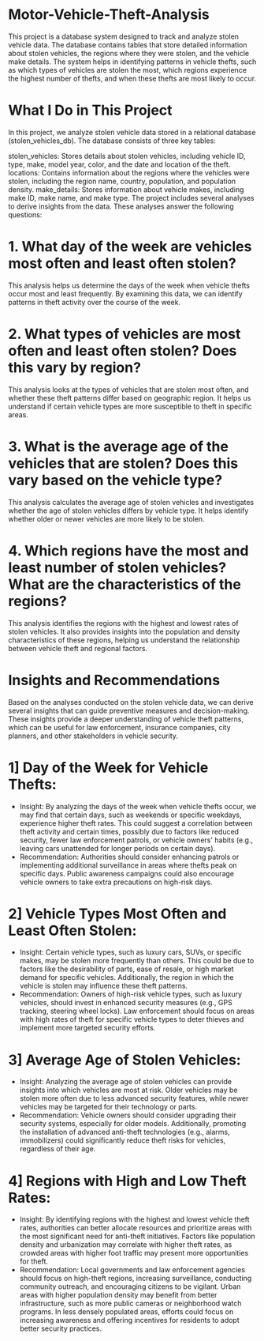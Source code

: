 # Motor-Vehicle-Theft-Analysis
This project is a database system designed to track and analyze stolen vehicle data. The database contains tables that store detailed information about stolen vehicles, the regions where they were stolen, and the vehicle make details. The system helps in identifying patterns in vehicle thefts, such as which types of vehicles are stolen the most, which regions experience the highest number of thefts, and when these thefts are most likely to occur.

# What I Do in This Project
In this project, we analyze stolen vehicle data stored in a relational database (stolen_vehicles_db). The database consists of three key tables:

stolen_vehicles: Stores details about stolen vehicles, including vehicle ID, type, make, model year, color, and the date and location of the theft.
locations: Contains information about the regions where the vehicles were stolen, including the region name, country, population, and population density.
make_details: Stores information about vehicle makes, including make ID, make name, and make type.
The project includes several analyses to derive insights from the data. These analyses answer the following questions:

# 1. What day of the week are vehicles most often and least often stolen?
This analysis helps us determine the days of the week when vehicle thefts occur most and least frequently. By examining this data, we can identify patterns in theft activity over the course of the week.

# 2. What types of vehicles are most often and least often stolen? Does this vary by region?
This analysis looks at the types of vehicles that are stolen most often, and whether these theft patterns differ based on geographic region. It helps us understand if certain vehicle types are more susceptible to theft in specific areas.

# 3. What is the average age of the vehicles that are stolen? Does this vary based on the vehicle type?
This analysis calculates the average age of stolen vehicles and investigates whether the age of stolen vehicles differs by vehicle type. It helps identify whether older or newer vehicles are more likely to be stolen.

# 4. Which regions have the most and least number of stolen vehicles? What are the characteristics of the regions?
This analysis identifies the regions with the highest and lowest rates of stolen vehicles. It also provides insights into the population and density characteristics of these regions, helping us understand the relationship between vehicle theft and regional factors.

# Insights and Recommendations
Based on the analyses conducted on the stolen vehicle data, we can derive several insights that can guide preventive measures and decision-making. These insights provide a deeper understanding of vehicle theft patterns, which can be useful for law enforcement, insurance companies, city planners, and other stakeholders in vehicle security.

 # 1] Day of the Week for Vehicle Thefts:
* Insight: By analyzing the days of the week when vehicle thefts occur, we may find that certain days, such as weekends or specific weekdays, experience higher theft rates. This could suggest a correlation between theft activity and certain times, possibly due to factors like reduced security, fewer law enforcement patrols, or vehicle owners' habits (e.g., leaving cars unattended for longer periods on certain days).
* Recommendation: Authorities should consider enhancing patrols or implementing additional surveillance in areas where thefts peak on specific days. Public awareness campaigns could also encourage vehicle owners to take extra precautions on high-risk days.

# 2] Vehicle Types Most Often and Least Often Stolen:
*  Insight: Certain vehicle types, such as luxury cars, SUVs, or specific makes, may be stolen more frequently than others. This could be due to factors like the desirability of parts, ease of resale, or high market demand for specific vehicles. Additionally, the region in which the vehicle is stolen may influence these theft patterns.
* Recommendation: Owners of high-risk vehicle types, such as luxury vehicles, should invest in enhanced security measures (e.g., GPS tracking, steering wheel locks). Law enforcement should focus on areas with high rates of theft for specific vehicle types to deter thieves and implement more targeted security efforts.

# 3] Average Age of Stolen Vehicles:
* Insight: Analyzing the average age of stolen vehicles can provide insights into which vehicles are most at risk. Older vehicles may be stolen more often due to less advanced security features, while newer vehicles may be targeted for their technology or parts.
* Recommendation: Vehicle owners should consider upgrading their security systems, especially for older models. Additionally, promoting the installation of advanced anti-theft technologies (e.g., alarms, immobilizers) could significantly reduce theft risks for vehicles, regardless of their age.

# 4] Regions with High and Low Theft Rates:
* Insight: By identifying regions with the highest and lowest vehicle theft rates, authorities can better allocate resources and prioritize areas with the most significant need for anti-theft initiatives. Factors like population density and urbanization may correlate with higher theft rates, as crowded areas with higher foot traffic may present more opportunities for theft.
* Recommendation: Local governments and law enforcement agencies should focus on high-theft regions, increasing surveillance, conducting community outreach, and encouraging citizens to be vigilant. Urban areas with higher population density may benefit from better infrastructure, such as more public cameras or neighborhood watch programs. In less densely populated areas, efforts could focus on increasing awareness and offering incentives for residents to adopt better security practices.

